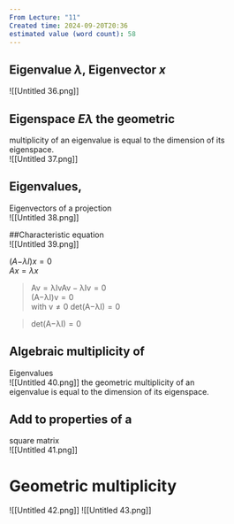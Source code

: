 ```yaml
---
From Lecture: "11"
Created time: 2024-09-20T20:36
estimated value (word count): 58
---
```

## Eigenvalue _λ_, Eigenvector _x_
![[Untitled 36.png]]
## Eigenspace _Eλ_ the geometric  
multiplicity of an eigenvalue is equal to the dimension of its  
eigenspace.  
![[Untitled 37.png]]
## Eigenvalues,  
Eigenvectors of a projection  
![[Untitled 38.png]]
  
#\#Characteristic equation  
![[Untitled 39.png]]
  
(_A_−_λI_)_x_ = 0  
_Ax_ = _λx_

> Av = λIvAv − λIv = 0  
> (A−λI)v = 0  
> with v ≠ 0 det(A−λI) = 0  

> det(A−λI) = 0
## Algebraic multiplicity of  
Eigenvalues  
![[Untitled 40.png]]
the geometric multiplicity of an  
eigenvalue is equal to the dimension of its eigenspace.  
## Add to properties of a  
square matrix  
![[Untitled 41.png]]
  
# Geometric multiplicity  
  
![[Untitled 42.png]]
![[Untitled 43.png]]